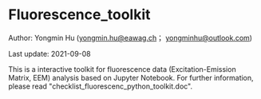 # Fluorescence_toolkit

Author: Yongmin Hu (yongmin.hu@eawag.ch； yongminhu@outlook.com)

Last update: 2021-09-08

This is a interactive toolkit for fluorescence data (Excitation-Emission Matrix, EEM) analysis based on Jupyter Notebook.
For further information, please read "checklist_fluorescenc_python_toolkit.doc".
